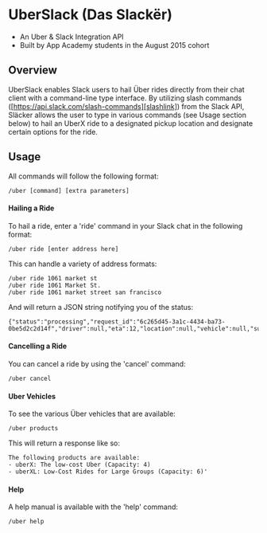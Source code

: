 # UberSlack (Das Slackër)

* An Uber & Slack Integration API
* Built by App Academy students in the August 2015 cohort

## Overview

UberSlack enables Slack users to hail Über rides directly from their chat client with a command-line type interface. By utilizing slash commands ([https://api.slack.com/slash-commands][slashlink]) from the Slack API, Släcker allows the user to type in various commands (see Usage section below) to hail an UberX ride to a designated pickup location and designate certain options for the ride.

[slashlink]: https://api.slack.com/slash-commands

## Usage

All commands will follow the following format:
```
/uber [command] [extra parameters]
```

#### Hailing a Ride
To hail a ride, enter a 'ride' command in your Slack chat in the following format:
```
/uber ride [enter address here]
```

This can handle a variety of address formats:
```
/uber ride 1061 market st
/uber ride 1061 Market St.
/uber ride 1061 market street san francisco
```

And will return a JSON string notifying you of the status:
```
{"status":"processing","request_id":"6c265d45-3a1c-4434-ba73-0be5d2c2d14f","driver":null,"eta":12,"location":null,"vehicle":null,"surge_multiplier":1.0}`
```

#### Cancelling a Ride
You can cancel a ride by using the 'cancel' command:
```
/uber cancel
```

#### Uber Vehicles
To see the various Über vehicles that are available:
```
/uber products
```

This will return a response like so:
```
The following products are available:
- uberX: The low-cost Uber (Capacity: 4)
- uberXL: Low-Cost Rides for Large Groups (Capacity: 6)'
```

#### Help
A help manual is available with the 'help' command:
```
/uber help
```
